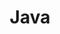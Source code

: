 ---
layout: posts_by_category
categories: java
title: Java
description: Java博客分类
permalink: /category/java.html
---
